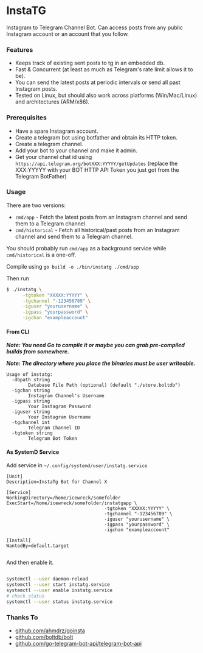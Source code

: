# InstaTG

Instagram to Telegram Channel Bot. Can access posts from any public Instagram account or an account that you follow.

### Features

- Keeps track of existing sent posts to tg in an embedded db.
- Fast & Concurrent (at least as much as Telegram's rate limit allows it to be).
- You can send the latest posts at periodic intervals or send all past Instagram posts.
- Tested on Linux, but should also work across platforms (Win/Mac/Linux) and architectures (ARM/x86).

### Prerequisites

- Have a spare Instagram account.
- Create a telegram bot using botfather and obtain its HTTP token.
- Create a telegram channel.
- Add your bot to your channel and make it admin.
- Get your channel chat id using `https://api.telegram.org/botXXX:YYYYY/getUpdates` (replace the XXX:YYYYY with your BOT HTTP API Token you just got from the Telegram BotFather)

### Usage

There are two versions:

* `cmd/app` - Fetch the latest posts from an Instagram channel and send them to a Telegram channel. 
* `cmd/historical` - Fetch all historical/past posts from an Instagram channel and send them to a Telegram channel.

You should probably run `cmd/app` as a background service while `cmd/historical` is a one-off.

Compile using `go build -o ./bin/instatg ./cmd/app`

Then run

```bash
$ ./instatg \
      -tgtoken "XXXXX:YYYYY" \
      -tgchannel "-123456789" \
      -iguser "yourusername" \
      -igpass "yourpassword" \
      -igchan "exampleaccount"
```

#### From CLI

**_Note: You need Go to compile it or maybe you can grab pre-compiled builds from somewhere._**

**_Note: The directory where you place the binaries must be user writeable._**

```
Usage of instatg:
  -dbpath string
        Database File Path (optional) (default "./store.boltdb")
  -igchan string
        Instagram Channel's Username
  -igpass string
        Your Instagram Password
  -iguser string
        Your Instagram Username
  -tgchannel int
        Telegram Channel ID
  -tgtoken string
        Telegram Bot Token
```

#### As SystemD Service

Add service in `~/.config/systemd/user/instatg.service`

```
[Unit]
Description=InstaTg Bot for Channel X

[Service]
WorkingDirectory=/home/icewreck/somefolder
ExecStart=/home/icewreck/somefolder/instatgapp \
                                    -tgtoken "XXXXX:YYYYY" \
                                    -tgchannel "-123456789" \
                                    -iguser "yourusername" \
                                    -igpass "yourpassword" \
                                    -igchan "exampleaccount"

[Install]
WantedBy=default.target


```
And then enable it.

```bash

systemctl --user daemon-reload
systemctl --user start instatg.service
systemctl --user enable instatg.service
# check status
systemctl --user status instatg.service

```

### Thanks To

- [github.com/ahmdrz/goinsta](https://github.com/ahmdrz/goinsta)
- [github.com/boltdb/bolt](https://github.com/boltdb/bolt)
- [github.com/go-telegram-bot-api/telegram-bot-api](https://github.com/go-telegram-bot-api/telegram-bot-api)
